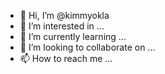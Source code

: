 - 👋 Hi, I’m @kimmyokla
- 👀 I’m interested in ...
- 🌱 I’m currently learning ...
- 💞️ I’m looking to collaborate on ...
- 📫 How to reach me ...

<!---
kimmyokla/kimmyokla is a ✨ special ✨ repository because its `README.md` (this file) appears on your GitHub profile.
You can click the Preview link to take a look at your changes.
--->
